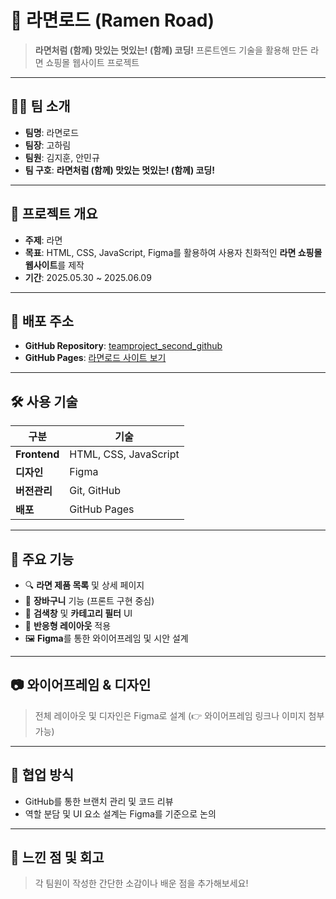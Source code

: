# 🍜 라면로드 (Ramen Road)

> **라면처럼 (함께) 맛있는 멋있는! (함께) 코딩!**
> 프론트엔드 기술을 활용해 만든 라면 쇼핑몰 웹사이트 프로젝트

---

## 🧑‍💻 팀 소개

* **팀명**: 라면로드
* **팀장**: 고하림
* **팀원**: 김지훈, 안민규
* **팀 구호**: **라면처럼 (함께) 맛있는 멋있는! (함께) 코딩!**

---

## 🎯 프로젝트 개요

* **주제**: 라면
* **목표**: HTML, CSS, JavaScript, Figma를 활용하여 사용자 친화적인 **라면 쇼핑몰 웹사이트**를 제작
* **기간**: 2025.05.30 \~ 2025.06.09

---

## 🔗 배포 주소

* **GitHub Repository**: [teamproject\_second\_github](https://github.com/wisdomm11/teamproject_second_github)
* **GitHub Pages**: [라면로드 사이트 보기](https://wisdomm11.github.io/teamproject_second_github)

---

## 🛠️ 사용 기술

| 구분           | 기술                    |
| ------------ | --------------------- |
| **Frontend** | HTML, CSS, JavaScript |
| **디자인**      | Figma                 |
| **버전관리**     | Git, GitHub           |
| **배포**       | GitHub Pages          |

---

## 📌 주요 기능

* 🔍 **라면 제품 목록** 및 상세 페이지
* 🛒 **장바구니** 기능 (프론트 구현 중심)
* 🔎 **검색창** 및 **카테고리 필터** UI
* 📱 **반응형 레이아웃** 적용
* 🖼️ **Figma**를 통한 와이어프레임 및 시안 설계

---

## 📷 와이어프레임 & 디자인

> 전체 레이아웃 및 디자인은 Figma로 설계
> (👉 와이어프레임 링크나 이미지 첨부 가능)

---

## 💬 협업 방식

* GitHub를 통한 브랜치 관리 및 코드 리뷰
* 역할 분담 및 UI 요소 설계는 Figma를 기준으로 논의

---

## 🙌 느낀 점 및 회고

> 각 팀원이 작성한 간단한 소감이나 배운 점을 추가해보세요!
